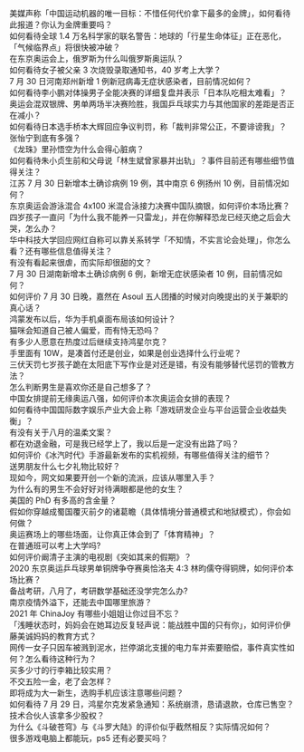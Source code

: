 美媒声称「中国运动机器的唯一目标：不惜任何代价拿下最多的金牌」，如何看待此报道？你认为金牌重要吗？  
如何看待全球 1.4 万名科学家的联名警告：地球的「行星生命体征」正在恶化，「气候临界点」将很快被冲破？  
在东京奥运会上，俄罗斯为什么叫俄罗斯奥运队？  
如何看待女子被父亲 3 次烧毁录取通知书，40 岁考上大学？  
7 月 30 日河南郑州新增 1 例新冠病毒无症状感染者，目前情况如何？  
如何看待李小鹏对体操男子全能决赛的详细复盘并表示「日本队吃相太难看」？  
奥运会混双银牌、男单两场半决赛险胜，我国乒乓球实力与其他国家的差距是否正在减小？  
如何看待日本选手桥本大辉回应争议判罚，称「裁判非常公正，不要诽谤我」？  
张怡宁到底有多强？  
《龙珠》里孙悟空为什么会得心脏病？  
如何看待朱小贞生前和父母说「林生斌曾家暴并出轨」？事件目前还有哪些细节值得关注？  
江苏 7 月 30 日新增本土确诊病例 19 例，其中南京 6 例扬州 10 例，目前情况如何？  
东京奥运会游泳混合 4x100 米混合泳接力决赛中国队摘银，如何评价本场比赛？  
四岁孩子一直问「为什么我不能养一只雷龙」，并在你解释恐龙已经灭绝之后会大哭，怎么办？  
华中科技大学回应网红自称可以靠关系转学「不知情，不实言论会处理」，你怎么看？还有哪些信息值得关注？  
有没有看起来很虐，而实际却很甜的文？  
7 月 30 日湖南新增本土确诊病例 6 例，新增无症状感染者 10 例，目前情况如何？  
如何评价 7 月 30 日晚，嘉然在 Asoul 五人团播的时候对向晚提出的关于兼职的真心话？  
鸿蒙发布以后，华为手机桌面布局该如何设计？  
猫咪会知道自己被人偏爱，而有恃无恐吗？  
有多少人愿意在热度过后继续支持鸿星尔克？  
手里面有 10W，是凑首付还是创业，如果是创业选择什么行业呢？  
三伏天罚七岁孩子跪在太阳底下写作业是对还是错，有没有能够替代惩罚的管教方法？  
怎么判断男生是喜欢你还是自己想多了？  
中国女排提前无缘奥运八强，如何评价本次奥运会女排的表现？  
如何看待中国国际数字娱乐产业大会上称「游戏研发企业与平台运营企业收益失衡」？  
有没有关于八月的温柔文案？  
都在劝退金融，可是我已经学上了，我以后是一定没有出路了吗？  
如何评价《冰汽时代》手游最新发布的实机视频，有哪些值得关注的细节？  
送男朋友什么七夕礼物比较好？  
现如今，网文如果要开创一个新的流派，应该从哪里入手？  
为什么有的男生不会好好对待满眼都是他的女生？  
美国的 PhD 有多高的含金量？  
假如你穿越成蜀国覆灭前夕的诸葛瞻（具体情境分普通模式和地狱模式），你会如何做？  
奥运赛场上的哪些场面，让你真正体会到了「体育精神」？  
在普通班可以考上大学吗?  
如何评价阚清子主演的电视剧《突如其来的假期》？  
2020 东京奥运乒乓球男单铜牌争夺赛奥恰洛夫 4:3 林昀儒夺得铜牌，如何评价本场比赛？  
备战考研，八月了，考研数学基础还没学完怎么办?  
南京疫情外溢下，还能去中国哪里旅游？  
2021 年 ChinaJoy 有哪些小姐姐让你过目不忘？  
「浅睡状态时，妈妈会在她耳边反复轻声说：能战胜中国的只有你」，如何评价伊藤美诚妈妈的教育方式？  
网传一女子只因车被溅到泥水，拦停湖北支援的电力车并索要赔偿，事件真实性如何？怎么看待这种行为？  
买多少寸的行李箱比较实用？  
不交五险一金，老了会怎样？  
即将成为大一新生，选购手机应该注意哪些问题？  
如何看待 7 月 29 日，鸿星尔克发紧急通知：系统崩溃，恳请退款，仓库已售空？  
技术合伙人该拿多少股权？  
为什么《斗破苍穹》与《斗罗大陆》的评价似乎截然相反？实际情况如何？  
很多游戏电脑上都能玩，ps5 还有必要买吗？  
